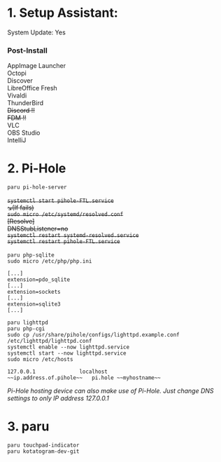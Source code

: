 # 1. Setup Assistant:
System Update: Yes

### Post-Install
AppImage Launcher<br>
Octopi<br>
Discover<br>
LibreOffice Fresh<br>
Vivaldi<br>
ThunderBird<br>
~~Discord !!<br>~~
~~FDM !!<br>~~
VLC<br>
OBS Studio<br>
IntelliJ<br>

# 2. Pi-Hole

`paru pi-hole-server`<br><br>
~~`systemctl start pihole-FTL.service`<br>~~
~~↘️(If fails)<br>~~
~~`sudo micro /etc/systemd/resolved.conf`~~<br>
~~[Resolve]<br>~~
~~DNSStubListener=no<br>~~
~~`systemctl restart systemd-resolved.service`<br>~~
~~`systemctl restart pihole-FTL.service`<br>~~<br>
`paru php-sqlite`<br>
`sudo micro /etc/php/php.ini`<br>
```
[...]
extension=pdo_sqlite
[...]
extension=sockets
[...]
extension=sqlite3
[...]
```
`paru lighttpd`<br>
`paru php-cgi`<br>
`sudo cp /usr/share/pihole/configs/lighttpd.example.conf /etc/lighttpd/lighttpd.conf`<br>
`systemctl enable --now lighttpd.service`<br>
`systemctl start --now lighttpd.service`<br>
`sudo micro /etc/hosts`
```
127.0.0.1              localhost
~~ip.address.of.pihole~~   pi.hole ~~myhostname~~
```
_Pi-Hole hosting device can also make use of Pi-Hole. Just change DNS settings to only IP address 127.0.0.1_

# 3. paru

`paru touchpad-indicator`<br>
`paru kotatogram-dev-git`
